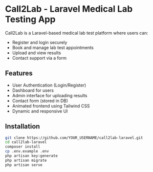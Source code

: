 # Call2Lab - Laravel Medical Lab Testing App

Call2Lab is a Laravel-based medical lab test platform where users can:
- Register and login securely
- Book and manage lab test appointments
- Upload and view results
- Contact support via a form

## Features
- User Authentication (Login/Register)
- Dashboard for users
- Admin interface for uploading results
- Contact form (stored in DB)
- Animated frontend using Tailwind CSS
- Dynamic and responsive UI

## Installation
```bash
git clone https://github.com/YOUR_USERNAME/call2lab-laravel.git
cd call2lab-laravel
composer install
cp .env.example .env
php artisan key:generate
php artisan migrate
php artisan serve

